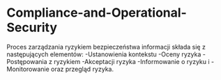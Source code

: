 # Compliance-and-Operational-Security


Proces zarządzania ryzykiem bezpieczeństwa informacji składa się z następujących elementów:
    -Ustanowienia kontekstu
    -Oceny ryzyka
    -Postępowania z ryzykiem
    -Akceptacji ryzyka
    -Informowanie o ryzyku i
    -Monitorowanie oraz przegląd ryzyka.
